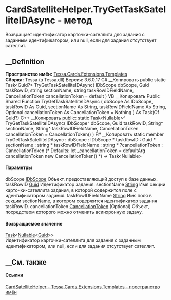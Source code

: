 # CardSatelliteHelper.TryGetTaskSatelliteIDAsync - метод
Возвращает идентификатор карточки-сателлита для задания с заданным
идентификатором, или null, если для задания отсутствует сателлит.
## __Definition
 **Пространство имён:**
[Tessa.Cards.Extensions.Templates](N_Tessa_Cards_Extensions_Templates.htm)  
 **Сборка:** Tessa (в Tessa.dll) Версия: 3.6.0.17
C# __Копировать
     public static Task<Guid?> TryGetTaskSatelliteIDAsync(
    	IDbScope dbScope,
    	Guid taskRowID,
    	string sectionName,
    	string taskRowIDFieldName,
    	CancellationToken cancellationToken = default
    )
VB __Копировать
     Public Shared Function TryGetTaskSatelliteIDAsync ( 
    	dbScope As IDbScope,
    	taskRowID As Guid,
    	sectionName As String,
    	taskRowIDFieldName As String,
    	Optional cancellationToken As CancellationToken = Nothing
    ) As Task(Of Guid?)
C++ __Копировать
     public:
    static Task<Nullable<Guid>>^ TryGetTaskSatelliteIDAsync(
    	IDbScope^ dbScope, 
    	Guid taskRowID, 
    	String^ sectionName, 
    	String^ taskRowIDFieldName, 
    	CancellationToken cancellationToken = CancellationToken()
    )
F# __Копировать
     static member TryGetTaskSatelliteIDAsync : 
            dbScope : IDbScope * 
            taskRowID : Guid * 
            sectionName : string * 
            taskRowIDFieldName : string * 
            ?cancellationToken : CancellationToken 
    (* Defaults:
            let _cancellationToken = defaultArg cancellationToken new CancellationToken()
    *)
    -> Task<Nullable<Guid>> 
#### Параметры
dbScope [IDbScope](T_Tessa_Platform_Data_IDbScope.htm)
    Объект, предоставляющий доступ к базе данных.
taskRowID [Guid](https://learn.microsoft.com/dotnet/api/system.guid)
    Идентификатор задания.
sectionName [String](https://learn.microsoft.com/dotnet/api/system.string)
     Имя секции карточки-сателлита задания, в которой содержится поле с идентификатором задания. 
taskRowIDFieldName
[String](https://learn.microsoft.com/dotnet/api/system.string)
     Имя поля в секции sectionName, в котором содержится идентификатор задания taskRowID. 
cancellationToken
[CancellationToken](https://learn.microsoft.com/dotnet/api/system.threading.cancellationtoken)
(Optional)
    Объект, посредством которого можно отменить асинхронную задачу.
#### Возвращаемое значение
[Task](https://learn.microsoft.com/dotnet/api/system.threading.tasks.task-1)<[Nullable](https://learn.microsoft.com/dotnet/api/system.nullable-1)<[Guid](https://learn.microsoft.com/dotnet/api/system.guid)>>  
Идентификатор карточки-сателлита для задания с заданным идентификатором, или
null, если для задания отсутствует сателлит.
## __См. также
#### Ссылки
[CardSatelliteHelper -
](T_Tessa_Cards_Extensions_Templates_CardSatelliteHelper.htm)
[Tessa.Cards.Extensions.Templates - пространство
имён](N_Tessa_Cards_Extensions_Templates.htm)
